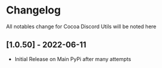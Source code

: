 # Changelog

All notables change for Cocoa Discord Utils will be noted here

## [1.0.50] - 2022-06-11

- Initial Release on Main PyPi after many attempts
